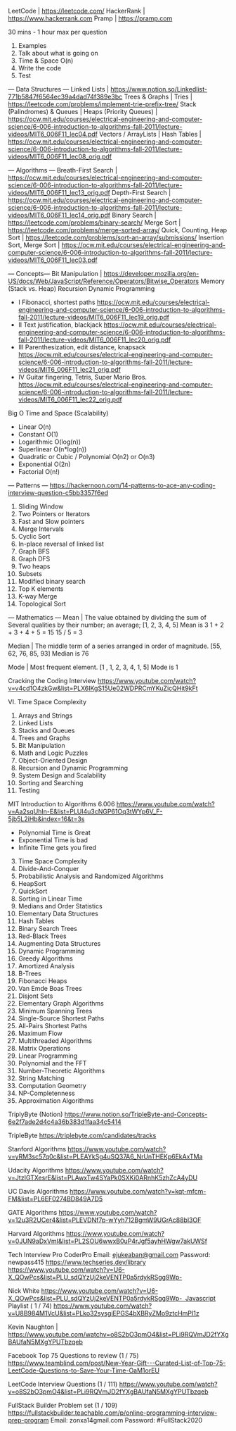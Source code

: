 LeetCode | https://leetcode.com/ 
HackerRank | https://www.hackerrank.com
Pramp | https://pramp.com

30 mins - 1 hour max per question

1.	Examples
2.	Talk about what is going on
3. 	Time & Space O(n)
4.	Write the code
5.	Test

— Data Structures —
Linked Lists | https://www.notion.so/LinkedIist-771b5847f6564ec39a4dad74f389e3bc
Trees & Graphs | 
Tries | https://leetcode.com/problems/implement-trie-prefix-tree/
Stack (Palindromes) & Queues | 
Heaps (Priority Queues) | https://ocw.mit.edu/courses/electrical-engineering-and-computer-science/6-006-introduction-to-algorithms-fall-2011/lecture-videos/MIT6_006F11_lec04.pdf
Vectors / ArrayLists | 
Hash Tables | https://ocw.mit.edu/courses/electrical-engineering-and-computer-science/6-006-introduction-to-algorithms-fall-2011/lecture-videos/MIT6_006F11_lec08_orig.pdf

— Algorithms —
Breath-First Search | https://ocw.mit.edu/courses/electrical-engineering-and-computer-science/6-006-introduction-to-algorithms-fall-2011/lecture-videos/MIT6_006F11_lec13_orig.pdf
Depth-First Search | https://ocw.mit.edu/courses/electrical-engineering-and-computer-science/6-006-introduction-to-algorithms-fall-2011/lecture-videos/MIT6_006F11_lec14_orig.pdf
Binary Search | https://leetcode.com/problems/binary-search/
Merge Sort | https://leetcode.com/problems/merge-sorted-array/
Quick, Counting, Heap Sort | https://leetcode.com/problems/sort-an-array/submissions/
Insertion Sort, Merge Sort | https://ocw.mit.edu/courses/electrical-engineering-and-computer-science/6-006-introduction-to-algorithms-fall-2011/lecture-videos/MIT6_006F11_lec03.pdf


— Concepts—
Bit Manipulation | https://developer.mozilla.org/en-US/docs/Web/JavaScript/Reference/Operators/Bitwise_Operators
Memory (Stack vs. Heap)
Recursion
Dynamic Programming
- I Fibonacci, shortest paths https://ocw.mit.edu/courses/electrical-engineering-and-computer-science/6-006-introduction-to-algorithms-fall-2011/lecture-videos/MIT6_006F11_lec19_orig.pdf
- II Text justification, blackjack https://ocw.mit.edu/courses/electrical-engineering-and-computer-science/6-006-introduction-to-algorithms-fall-2011/lecture-videos/MIT6_006F11_lec20_orig.pdf
- III Parenthesization, edit distance, knapsack https://ocw.mit.edu/courses/electrical-engineering-and-computer-science/6-006-introduction-to-algorithms-fall-2011/lecture-videos/MIT6_006F11_lec21_orig.pdf
- IV Guitar fingering, Tetris, Super Mario Bros. https://ocw.mit.edu/courses/electrical-engineering-and-computer-science/6-006-introduction-to-algorithms-fall-2011/lecture-videos/MIT6_006F11_lec22_orig.pdf

Big O Time and Space (Scalability)
- Linear O(n)
- Constant O(1)
- Logarithmic O(log(n))
- Superlinear O(n*log(n))
- Quadratic or Cubic / Polynomial O(n2) or O(n3)
- Exponential O(2n)
- Factorial O(n!)


— Patterns —
https://hackernoon.com/14-patterns-to-ace-any-coding-interview-question-c5bb3357f6ed
1. Sliding Window
2. Two Pointers or Iterators
3. Fast and Slow pointers
4. Merge Intervals
5. Cyclic Sort
6. In-place reversal of linked list
7. Graph BFS
8. Graph DFS
9. Two heaps 
10. Subsets
11. Modified binary search
12. Top K elements
13. K-way Merge
14. Topological Sort


— Mathematics —
Mean | The value obtained by dividing the sum of Several qualities by their number; an average;
[1, 2, 3, 4, 5] Mean is 3
1 + 2 + 3 + 4 + 5 = 15
15 / 5 =  3

Median | The middle term of a series arranged in order of magnitude. 
[55, 62, 76, 85, 93] Median is 76

Mode | Most frequent element.
[1 , 1, 2, 3, 4, 1, 5] Mode is 1



Cracking the Coding Interview
https://www.youtube.com/watch?v=v4cd1O4zkGw&list=PLX6IKgS15Ue02WDPRCmYKuZicQHit9kFt

VI. Time Space Complexity
1. Arrays and Strings
2. Linked Lists
3. Stacks and Queues
4. Trees and Graphs
5. Bit Manipulation
6. Math and Logic Puzzles
7. Object-Oriented Design
8. Recursion and Dynamic Programming
9. System Design and Scalability
10. Sorting and Searching
11. Testing


MIT Introduction to Algorithms 6.006
https://www.youtube.com/watch?v=Aa2sqUhIn-E&list=PLUl4u3cNGP61Oq3tWYp6V_F-5jb5L2iHb&index=16&t=3s

- Polynomial Time is Great
- Exponential Time is bad
- Infinite Time gets you fired

3. Time Space Complexity
4. Divide-And-Conquer
5. Probabilistic Analysis and Randomized Algorithms
6. HeapSort
7. QuickSort
8. Sorting in Linear Time
9. Medians and Order Statistics
10. Elementary Data Structures
11. Hash Tables
12. Binary Search Trees
13. Red-Black Trees
14. Augmenting Data Structures
15. Dynamic Programming
16. Greedy Algorithms
17. Amortized Analysis
18. B-Trees
19. Fibonacci Heaps
20. Van Emde Boas Trees
21. Disjont Sets
22. Elementary Graph Algorithms
23. Minimum Spanning Trees
24. Single-Source Shortest Paths
25. All-Pairs Shortest Paths
26. Maximum Flow
27. Multithreaded Algorithms
28. Matrix Operations
29. Linear Programming
30. Polynomial and the FFT
31. Number-Theoretic Algorithms
32. String Matching
33. Computation Geometry
34. NP-Completenness
35. Approximation Algorithms


TriplyByte (Notion)
https://www.notion.so/TripleByte-and-Concepts-6e2f7ade2d4c4a36b383d1faa34c5414

TripleByte
https://triplebyte.com/candidates/tracks

Stanford Algorithms 
https://www.youtube.com/watch?v=yRM3sc57q0c&list=PLEAYkSg4uSQ37A6_NrUnTHEKp6EkAxTMa

Udacity Algorithms
https://www.youtube.com/watch?v=JtzIGTXesrE&list=PLAwxTw4SYaPk0SXKi0ARnhK5zhZcA4yDU

UC Davis Algorithms
https://www.youtube.com/watch?v=kqt-mfcm-FM&list=PL6EF0274BD849A7D5

GATE Algorithms
https://www.youtube.com/watch?v=12u3R2UCer4&list=PLEVDNf7p-wYyh712BgmW9UGrAc88bl3OF

Harvard Algorithms
https://www.youtube.com/watch?v=0JUN9aDxVmI&list=PL2SOU6wwxB0uP4rJgf5ayhHWgw7akUWSf

Tech Interview Pro 
CoderPro 
Email: ejukeaban@gmail.com
Password: newpass415
https://www.techseries.dev/library
https://www.youtube.com/watch?v=U6-X_QOwPcs&list=PLU_sdQYzUj2keVENTP0a5rdykRSgg9Wp-

Nick White 
https://www.youtube.com/watch?v=U6-X_QOwPcs&list=PLU_sdQYzUj2keVENTP0a5rdykRSgg9Wp-  Javascript Playlist ( 1 / 74)
https://www.youtube.com/watch?v=U8B984M1VcU&list=PLko32sysgiEPGS4bXBRyZMo9ztcHmPI1z

Kevin Naughton | https://www.youtube.com/watchv=o8S2bO3pmO4&list=PLi9RQVmJD2fYXgBAUfaN5MXgYPUTbzqeb

Facebook Top 75 Questions to review (1 / 75)
https://www.teamblind.com/post/New-Year-Gift---Curated-List-of-Top-75-LeetCode-Questions-to-Save-Your-Time-OaM1orEU

LeetCode Interview Questions (1 / 111)
https://www.youtube.com/watch?v=o8S2bO3pmO4&list=PLi9RQVmJD2fYXgBAUfaN5MXgYPUTbzqeb

FullStack Builder Problem set (1 / 109)
https://fullstackbuilder.teachable.com/p/online-programming-interview-prep-program
Email: zonxa14gmail.com
Password: #FullStack2020
